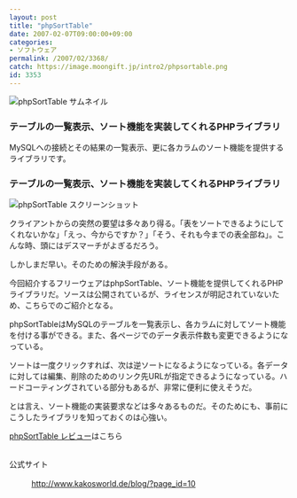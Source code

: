 ```yaml
---
layout: post
title: "phpSortTable"
date: 2007-02-07T09:00:00+09:00
categories:
- ソフトウェア
permalink: /2007/02/3368/
catch: https://image.moongift.jp/intro2/phpsortable.png
id: 3353
---
```

 ![phpSortTable サムネイル](https://image.moongift.jp/intro2/phpsortable.t.png "phpSortTable サムネイル")
  

### テーブルの一覧表示、ソート機能を実装してくれるPHPライブラリ
  
MySQLへの接続とその結果の一覧表示、更に各カラムのソート機能を提供するライブラリです。  
<!--more-->  

### テーブルの一覧表示、ソート機能を実装してくれるPHPライブラリ
  

![phpSortTable スクリーンショット](https://image.moongift.jp/intro2/phpsortable.png "phpSortTable スクリーンショット")

  

クライアントからの突然の要望は多々あり得る。「表をソートできるようにしてくれないかな」「えっ、今からですか？」「そう、それも今までの表全部ね」。こんな時、頭にはデスマーチがよぎるだろう。

  

しかしまだ早い。そのための解決手段がある。

  

今回紹介するフリーウェアはphpSortTable、ソート機能を提供してくれるPHPライブラリだ。ソースは公開されているが、ライセンスが明記されていないため、こちらでのご紹介となる。

  

phpSortTableはMySQLのテーブルを一覧表示し、各カラムに対してソート機能を付ける事ができる。また、各ページでのデータ表示件数も変更できるようになっている。

  

ソートは一度クリックすれば、次は逆ソートになるようになっている。各データに対しては編集、削除のためのリンク先URLが指定できるようになっている。ハードコーティングされている部分もあるが、非常に便利に使えそうだ。

  

とは言え、ソート機能の実装要求などは多々あるものだ。そのためにも、事前にこうしたライブラリを知っておくのは心強い。

  

[phpSortTable レビュー](http://fw.moongift.jp/review/i-3369.html)はこちら

  
<dl>
<br><dt>公式サイト</dt>
<br><dd><a href="http://www.kakosworld.de/blog/?page_id=10" target="_blank">http://www.kakosworld.de/blog/?page_id=10</a></dd>
<br>
</dl>